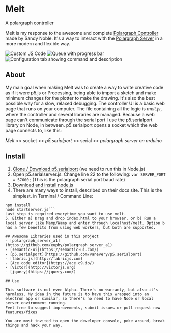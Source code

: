 # Melt
A polargraph controller

Melt is my response to the awesome and complete [Polargraph Controller](https://github.com/euphy/polargraphcontroller) made by Sandy Noble. It's a way to interact with the [Polargraph Server](https://github.com/euphy/polargraph_server_a1) in a more modern and flexible way.

![Custom JS Code](https://imgur.com/1YWHNgT.png "Melt Code")
![Queue with progress bar](https://imgur.com/xBnWbj4.png "Melt Queue")
![Configuration tab showing command and description](https://imgur.com/uJybIep.png "Melt Configuration")

## About
My main goal when making Melt was to create a way to write creative code as if it were p5.js or Processing, being able to import a sketch and make minimum changes for the plotter to make the drawing. It's also the best possible way for a slow, relaxed debugging.
The controller UI is a basic web page that runs on your computer. The file containing all the logic is *melt.js*, where the controller and several libraries are managed.
Because a web page can't communicate through the serial port I use the p5.serialport library on Node, in between. p5.serialport opens a socket which the web page connects to, like this:

*Melt* << socket >> *p5.serialport* << serial >> *polargraph server on arduino*

## Install

1. [Clone / Download p5.serialport](https://github.com/vanevery/p5.serialport) (we need to run this in Node.js)
2. Open p5.serialserver.js. Change line 22 to the following:
`var SERVER_PORT = 57600;`
(This is the polargraph serial port baud rate)
3. [Download and install node.js](https://nodejs.org/en/download/)
4. There are many ways to install, described on their docs site. This is the simplest. in Terminal / Command Line:
```cd path/to/p5.serialport
npm install
node startserver.js```
Last step is required everytime you want to use melt.
5. Either a) Drag and drop index.html to your browser, or b) Run a local server like Mamp/Wamp and enter through localhost/melt. Option b has a few benefits from using web workers, but both are supported.

## Awesome Libraries used in this project
- [polargraph_server_a1](https://github.com/euphy/polargraph_server_a1)
- [semantic-ui](https://semantic-ui.com/)
- [p5.serialport](https://github.com/vanevery/p5.serialport)
- [fabric.js](http://fabricjs.com)
- [Ace code editor](https://ace.c9.io/)
- [Victor](http://victorjs.org)
- [jquery](https://jquery.com/)

## Use

This software is not even Alpha. There's no warranty, but also it's harmless. My idea in the future is to have this wrapped into an electron app or similar, so there's no need to have Node or local server environment running.
Feel free to suggest improvements, submit issues or pull request new features/fixes

You are most invited to open the developer console, poke around, break things and hack your way.
